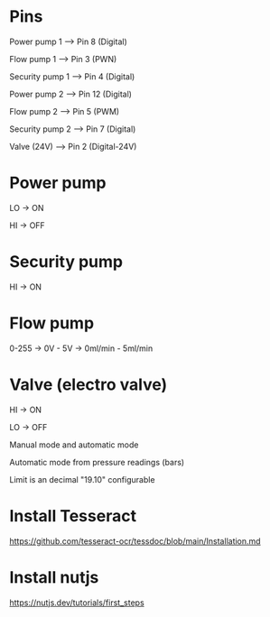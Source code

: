 # Pins

Power pump 1 --> Pin 8 (Digital)

Flow pump 1 --> Pin 3 (PWN)

Security pump 1 --> Pin 4 (Digital)

Power pump 2 --> Pin 12 (Digital)

Flow pump 2 --> Pin 5 (PWM)

Security pump 2 --> Pin 7 (Digital)

Valve (24V) --> Pin 2 (Digital-24V)

# Power pump

LO -> ON

HI -> OFF

# Security pump

HI -> ON

# Flow pump

0-255 -> 0V - 5V -> 0ml/min - 5ml/min

# Valve (electro valve)

HI -> ON

LO -> OFF

Manual mode and automatic mode

Automatic mode from pressure readings (bars)

Limit is an decimal "19.10" configurable

# Install Tesseract

https://github.com/tesseract-ocr/tessdoc/blob/main/Installation.md

# Install nutjs

https://nutjs.dev/tutorials/first_steps
